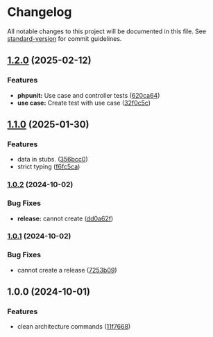 # Changelog

All notable changes to this project will be documented in this file. See [standard-version](https://github.com/conventional-changelog/standard-version) for commit guidelines.

## [1.2.0](https://gitlab.com/lifull-connect/wasi/artisan-clean-architecture-boilerplate/compare/v1.1.0...v1.2.0) (2025-02-12)


### Features

* **phpunit:** Use case and controller tests ([620ca64](https://gitlab.com/lifull-connect/wasi/artisan-clean-architecture-boilerplate/commit/620ca64e29c897c6217f58a2b52859cec9b126a2))
* **use case:** Create test with use case ([32f0c5c](https://gitlab.com/lifull-connect/wasi/artisan-clean-architecture-boilerplate/commit/32f0c5c86f3382fa1e8bda568f51744d827386f7))

## [1.1.0](https://gitlab.com/lifull-connect/wasi/artisan-clean-architecture-boilerplate/compare/v1.0.2...v1.1.0) (2025-01-30)


### Features

* data in stubs. ([356bcc0](https://gitlab.com/lifull-connect/wasi/artisan-clean-architecture-boilerplate/commit/356bcc0b00aed808af128a43b66a69322322ca29))
* strict typing ([f6fc5ca](https://gitlab.com/lifull-connect/wasi/artisan-clean-architecture-boilerplate/commit/f6fc5ca8c64b53c2c34fda6d90f051574839b042))

### [1.0.2](https://gitlab.com/lifull-connect/wasi/artisan-clean-architecture-boilerplate/compare/v1.0.1...v1.0.2) (2024-10-02)


### Bug Fixes

* **release:** cannot create ([dd0a62f](https://gitlab.com/lifull-connect/wasi/artisan-clean-architecture-boilerplate/commit/dd0a62ff2e7a6ab66f44fba29505e6e53136d2cd))

### [1.0.1](https://gitlab.com/lifull-connect/wasi/artisan-clean-architecture-boilerplate/compare/v1.0.0...v1.0.1) (2024-10-02)


### Bug Fixes

* cannot create a release ([7253b09](https://gitlab.com/lifull-connect/wasi/artisan-clean-architecture-boilerplate/commit/7253b0961256b82a3c3c092bd3d98fd49768c86e))

## 1.0.0 (2024-10-01)


### Features

* clean architecture commands ([11f7668](https://gitlab.com/lifull-connect/wasi/artisan-clean-architecture-boilerplate/commit/11f7668aea9947d33de5fcd5a3273fe2a2b6c4e0))
